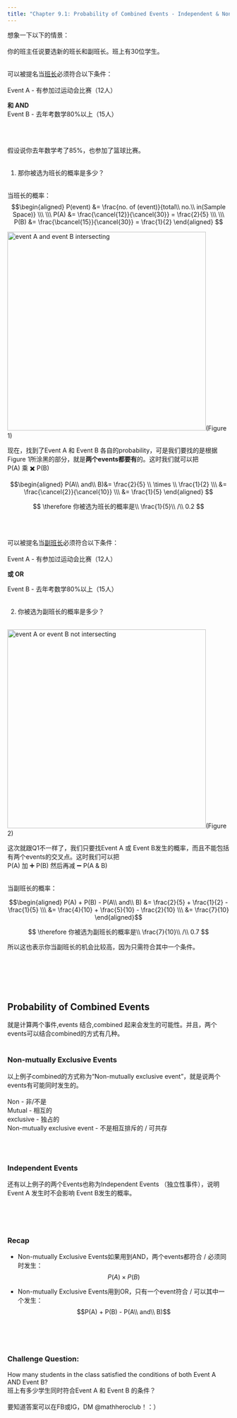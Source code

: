 ```yaml
---
title: "Chapter 9.1: Probability of Combined Events - Independent & Non-mutually Exclusive Events"
---
```


<style>
    .img {
        width: 450px
    }
    .hyperlink {
        color: #8ebeee
    }
</style>

想象一下以下的情景：
<br><br>
你的班主任说要选新的班长和副班长。班上有30位学生。
<br><br>

可以被提名当<u>班长</u>必须符合以下条件：
<br><br>
Event A - 有参加过运动会比赛（12人）
<br>

**和 AND** 
<br>
Event B - 去年考数学80%以上（15人）

<br><br>


假设说你去年数学考了85%，也参加了篮球比赛。
<br><br>

1. 那你被选为班长的概率是多少？ 
<br><br>

当班长的概率：
$$\begin{aligned}
P(event) &= \frac{no. of (event)}{total\\ no.\\ in(Sample Space)} \\\ \\\
P(A) &=  \frac{\cancel{12}}{\cancel{30}}   
 = \frac{2}{5} \\\ \\\
P(B) &= \frac{\bcancel{15}}{\cancel{30}} 
 = \frac{1}{2}
\end{aligned}
$$

<p>
    <img src="/images/combined-probability-and-events.png" alt="event A and event B intersecting" class="img" />(Figure 1)
</p>

现在，找到了Event A 和 Event B 各自的probability，可是我们要找的是根据Figure 1所涂黑的部分，就是**两个events都要有**的。这时我们就可以把
<br>
P(A) 乘 ✖️ P(B)

$$\begin{aligned}
P(A\\ and\\ B)&= \frac{2}{5} \\ \times \\ \frac{1}{2} \\\ &= \frac{\cancel{2}}{\cancel{10}} \\\ &= \frac{1}{5}
\end{aligned}
$$

$$
\therefore 你被选为班长的概率是\\ \frac{1}{5}\\ /\\ 0.2
$$

<br><br>

可以被提名当<u>副班长</u>必须符合以下条件：
<br><br>
Event A - 有参加过运动会比赛（12人）
<br>

**或 OR** 
<br>

Event B - 去年考数学80%以上（15人）
<br><br>

2. 你被选为副班长的概率是多少？
<br><br>

<p>
    <img src="/images/combined-probability-or-events.png" alt="event A or event B not intersecting" class="img" />(Figure 2)
</p>

这次就跟Q1不一样了，我们只要找Event A 或 Event B发生的概率，而且不能包括有两个events的交叉点。这时我们可以把
<br>
P(A) 加 ➕ P(B) 然后再减 ➖ P(A & B)
<br><br>

当副班长的概率：

$$\begin{aligned}
P(A) + P(B) - P(A\\ and\\ B) &= \frac{2}{5} + \frac{1}{2} - \frac{1}{5} \\\  &= \frac{4}{10} + \frac{5}{10} - \frac{2}{10} \\\ &= \frac{7}{10} 
\end{aligned}$$

$$
\therefore 你被选为副班长的概率是\\ \frac{7}{10}\\ /\\ 0.7
$$

所以这也表示你当副班长的机会比较高，因为只需符合其中一个条件。
<br><br>
<br><br>
<br><br>

## 	Probability of Combined Events 
就是计算两个事件,events  结合,combined 起来会发生的可能性。并且，两个events可以结合combined的方式有几种。
<br><br> 

### Non-mutually Exclusive Events
以上例子combined的方式称为“Non-mutually exclusive event”，就是说两个events有可能同时发生的。
<br><br> 
Non - 非/不是
<br> 
Mutual - 相互的
<br> 
exclusive - 独占的
<br> 
Non-mutually exclusive event - 不是相互排斥的  / 可共存

<br><br> 
### Independent Events  
还有以上例子的两个Events也称为Independent Events （独立性事件），说明Event A 发生时不会影响 Event B发生的概率。



<br><br><br>

### Recap  

- Non-mutually Exclusive Events如果用到AND，两个events都符合 / 必须同时发生：
$$P(A) \times P(B)$$ 

- Non-mutually Exclusive Events用到OR，只有一个event符合 / 可以其中一个发生：
$$P(A) + P(B) - P(A\\ and\\ B)$$

<br><br><br>

### Challenge Question:

How many students in the class satisfied the conditions of both Event A AND Event B?
<br>
班上有多少学生同时符合Event A 和 Event B 的条件？
<br><br>
要知道答案可以在FB或IG，DM @mathheroclub！：）